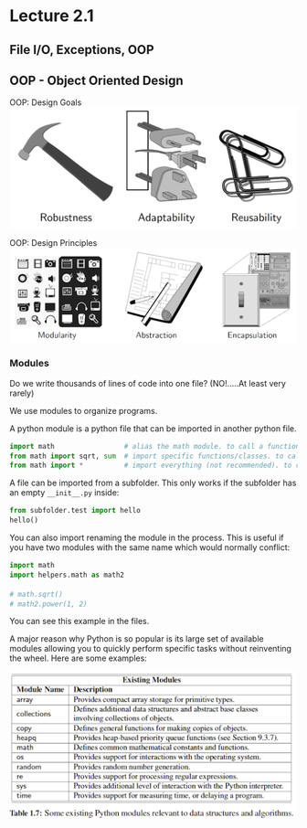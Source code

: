 # Lecture 2.1
## File I/O, Exceptions, OOP

## OOP - Object Oriented Design

OOP: Design Goals
![images/design_goals.png](images/design_goals.png)

OOP: Design Principles
![images/design_principles.png](images/design_principles.png)

### Modules
Do we write thousands of lines of code into one file?
(NO!.....At least very rarely)

We use modules to organize programs.

A python module is a python file that can be imported in another python file.
```python
import math                 # alias the math module. to call a function: math.sqrt(5)
from math import sqrt, sum  # import specific functions/classes. to call: sqrt(5)
from math import *          # import everything (not recommended). to call: sqrt(5)
```

A file can be imported from a subfolder. This only works if the subfolder has an empty `__init__.py` inside:
```python
from subfolder.test import hello
hello()
```

You can also import renaming the module in the process. This is useful if you have two modules with the same name which would normally conflict:
```python
import math
import helpers.math as math2

# math.sqrt()
# math2.power(1, 2)
```


You can see this example in the files.

A major reason why Python is so popular is its large set of available modules allowing you to quickly perform specific tasks without reinventing the wheel. Here are some examples:

![images/modules.png](images/modules.png)
